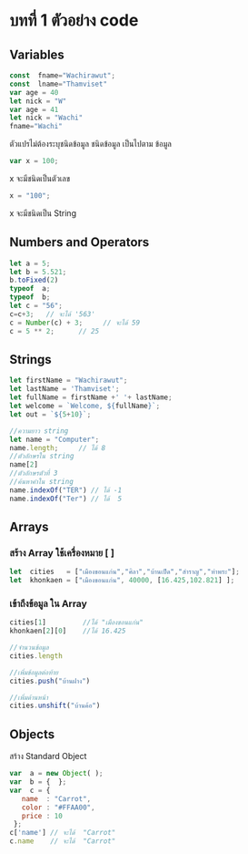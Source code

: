 # บทที่ 1 ตัวอย่าง code

## Variables
```javascript
const  fname="Wachirawut";
const  lname="Thamviset"  
var age = 40
let nick = "W"
var age = 41
let nick = "Wachi"  
fname="Wachi"

```

ตัวแปรไม่ต้องระบุชนิดข้อมูล
ชนิดข้อมูล เป็นไปตาม ข้อมูล
```javascript
var x = 100;
```
x จะมีชนิดเป็นตัวเลข
```javascript
x = "100";
```
x จะมีชนิดเป็น String

## Numbers and Operators
```javascript
let a = 5;
let b = 5.521;             
b.toFixed(2)
typeof  a;
typeof  b;
let c = "56";     
c=c+3;   // จะได้ '563'
c = Number(c) + 3;     // จะได้ 59
c = 5 ** 2;      // 25
```
## Strings
```javascript
let firstName = "Wachirawut";
let lastName = 'Thamviset';
let fullName = firstName +' '+ lastName;
let welcome = `Welcome, ${fullName}`;
let out = `${5+10}`;

//ความยาว string		 
let name = "Computer";
name.length;     // ได้ 8
//ตัวอักษรใน string       
name[2]    
//ตัวอักษรตัวที่ 3
//ค้นหาคำใน string       
name.indexOf("TER") // ได้ -1
name.indexOf("Ter") // ได้  5

```

## Arrays
### สร้าง Array  ใช้เครื่องหมาย [  ] 
```javascript
let  cities   = ["เมืองขอนแก่น","ศิลา","บ้านเป็ด","สำราญ","ท่าพระ"];
let  khonkaen = ["เมืองขอนแก่น", 40000, [16.425,102.821] ];
```
### เข้าถึงข้อมูล ใน Array
```javascript
cities[1]         //ได้ "เมืองขอนแก่น"
khonkaen[2][0]    //ได้ 16.425

//จำนวนข้อมูล  
cities.length

//เพิ่มข้อมูลต่อท้าย
cities.push("บ้านฝาง")

//เพิ่มด้านหน้า
cities.unshift("บ้านค้อ")

```
## Objects

สร้าง Standard Object  
```javascript
var  a = new Object( );
var  b = {  };
var  c = {  
   name  : "Carrot",
   color : "#FFAA00",
   price : 10 
 };
c['name'] // จะได้  "Carrot"
c.name    // จะได้  "Carrot"
```
